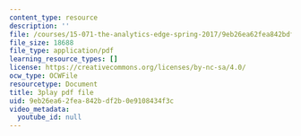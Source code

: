 ```yaml
---
content_type: resource
description: ''
file: /courses/15-071-the-analytics-edge-spring-2017/9eb26ea62fea842bdf2b0e9108434f3c_SSzcvj2biAQ.pdf
file_size: 18688
file_type: application/pdf
learning_resource_types: []
license: https://creativecommons.org/licenses/by-nc-sa/4.0/
ocw_type: OCWFile
resourcetype: Document
title: 3play pdf file
uid: 9eb26ea6-2fea-842b-df2b-0e9108434f3c
video_metadata:
  youtube_id: null
---
```

